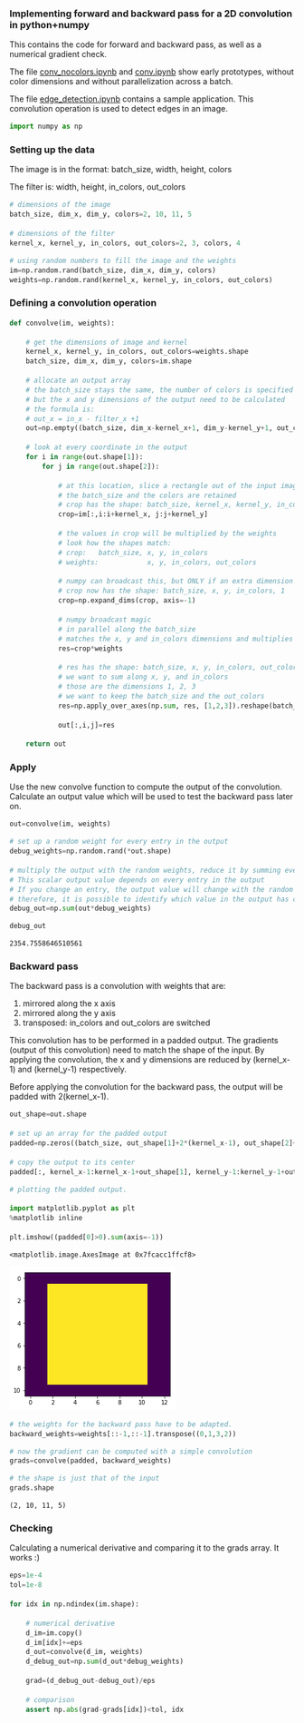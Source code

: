 ### Implementing forward and backward pass for a 2D convolution in python+numpy

This contains the code for forward and backward pass, as well as a numerical gradient check.

The file [conv_nocolors.ipynb](https://github.com/lhk/convolution/blob/master/conv_nocolors.ipynb) and [conv.ipynb](https://github.com/lhk/convolution/blob/master/conv.ipynb) show early prototypes, without color dimensions and without parallelization across a batch.

The file [edge_detection.ipynb](https://github.com/lhk/convolution/blob/master/edge_detection.ipynb) contains a sample application. This convolution operation is used to detect edges in an image.

```python
import numpy as np
```

### Setting up the data

The image is in the format: batch_size, width, height, colors

The filter is: width, height, in_colors, out_colors


```python
# dimensions of the image
batch_size, dim_x, dim_y, colors=2, 10, 11, 5

# dimensions of the filter
kernel_x, kernel_y, in_colors, out_colors=2, 3, colors, 4
```


```python
# using random numbers to fill the image and the weights
im=np.random.rand(batch_size, dim_x, dim_y, colors)
weights=np.random.rand(kernel_x, kernel_y, in_colors, out_colors)
```

### Defining a convolution operation


```python
def convolve(im, weights):
    
    # get the dimensions of image and kernel
    kernel_x, kernel_y, in_colors, out_colors=weights.shape
    batch_size, dim_x, dim_y, colors=im.shape
    
    # allocate an output array
    # the batch_size stays the same, the number of colors is specified in the shape of the filter
    # but the x and y dimensions of the output need to be calculated
    # the formula is:
    # out_x = in_x - filter_x +1
    out=np.empty((batch_size, dim_x-kernel_x+1, dim_y-kernel_y+1, out_colors))
    
    # look at every coordinate in the output
    for i in range(out.shape[1]):
        for j in range(out.shape[2]):
            
            # at this location, slice a rectangle out of the input image
            # the batch_size and the colors are retained
            # crop has the shape: batch_size, kernel_x, kernel_y, in_colors
            crop=im[:,i:i+kernel_x, j:j+kernel_y]
            
            # the values in crop will be multiplied by the weights
            # look how the shapes match:
            # crop:   batch_size, x, y, in_colors
            # weights:            x, y, in_colors, out_colors
            
            # numpy can broadcast this, but ONLY if an extra dimension is added to crop
            # crop now has the shape: batch_size, x, y, in_colors, 1
            crop=np.expand_dims(crop, axis=-1)
            
            # numpy broadcast magic
            # in parallel along the batch_size
            # matches the x, y and in_colors dimensions and multiplies them pairwise
            res=crop*weights
            
            # res has the shape: batch_size, x, y, in_colors, out_colors
            # we want to sum along x, y, and in_colors
            # those are the dimensions 1, 2, 3
            # we want to keep the batch_size and the out_colors
            res=np.apply_over_axes(np.sum, res, [1,2,3]).reshape(batch_size,-1)
            
            out[:,i,j]=res
            
    return out
```

### Apply

Use the new convolve function to compute the output of the convolution.
Calculate an output value which will be used to test the backward pass later on.


```python
out=convolve(im, weights)
```


```python
# set up a random weight for every entry in the output
debug_weights=np.random.rand(*out.shape)

# multiply the output with the random weights, reduce it by summing everything
# This scalar output value depends on every entry in the output
# If you change an entry, the output value will change with the random weight
# therefore, it is possible to identify which value in the output has changed
debug_out=np.sum(out*debug_weights)
```


```python
debug_out
```




    2354.7558646510561



### Backward pass

The backward pass is a convolution with weights that are:

1. mirrored along the x axis
2. mirrored along the y axis
3. transposed: in_colors and out_colors are switched

This convolution has to be performed in a padded output.
The gradients (output of this convolution) need to match the shape of the input.
By applying the convolution, the x and y dimensions are reduced by (kernel_x-1) and (kernel_y-1) respectively.

Before applying the convolution for the backward pass, the output will be padded with 2(kernel_x-1).


```python
out_shape=out.shape

# set up an array for the padded output
padded=np.zeros((batch_size, out_shape[1]+2*(kernel_x-1), out_shape[2]+2*(kernel_y-1), out_colors))

# copy the output to its center
padded[:, kernel_x-1:kernel_x-1+out_shape[1], kernel_y-1:kernel_y-1+out_shape[2]]=debug_weights
```


```python
# plotting the padded output.

import matplotlib.pyplot as plt
%matplotlib inline

plt.imshow((padded[0]>0).sum(axis=-1))
```




    <matplotlib.image.AxesImage at 0x7fcacc1ffcf8>




![png](output_12_1.png)



```python
# the weights for the backward pass have to be adapted.
backward_weights=weights[::-1,::-1].transpose((0,1,3,2))
```


```python
# now the gradient can be computed with a simple convolution
grads=convolve(padded, backward_weights)
```


```python
# the shape is just that of the input
grads.shape
```




    (2, 10, 11, 5)



### Checking

Calculating a numerical derivative and comparing it to the grads array.
It works :)


```python
eps=1e-4
tol=1e-8

for idx in np.ndindex(im.shape):
    
    # numerical derivative
    d_im=im.copy()
    d_im[idx]+=eps
    d_out=convolve(d_im, weights)
    d_debug_out=np.sum(d_out*debug_weights)

    grad=(d_debug_out-debug_out)/eps
    
    # comparison
    assert np.abs(grad-grads[idx])<tol, idx
```


```python

```
